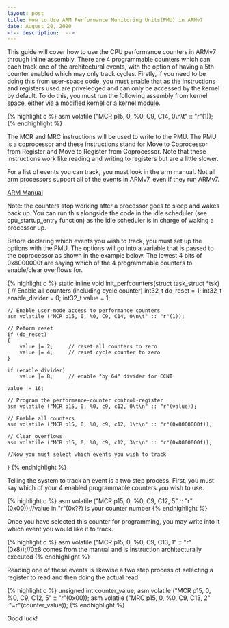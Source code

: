 ```yaml
---
layout: post
title: How to Use ARM Performance Monitoring Units(PMU) in ARMv7
date: August 20, 2020
<!-- description:  -->
---
```


This guide will cover how to use the CPU performance counters in ARMv7 through inline assembly. There are 4 programmable counters which can each track one of the architectural events, with the option of having a 5th counter enabled which may only track cycles. Firstly, if you need to be doing this from user-space code, you must enable that as the instructions and registers used are priveledged and can only be accessed by the kernel by default. To do this, you must run the following assembly from kernel space, either via a modified kernel or a kernel module.


{% highlight c %}
asm volatile ("MCR p15, 0, %0, C9, C14, 0\n\t" :: "r"(1));
{% endhighlight %}

The MCR and MRC instructions will be used to write to the PMU. The PMU is a coprocessor and these instructions stand for Move to Coprocessor from Register and Move to Register from Coprocessor. Note that these instructions work like reading and writing to registers but are a little slower. 

For a list of events you can track, you must look in the arm manual. Not all arm processors support all of the events in ARMv7, even if they run ARMv7.

<a href="https://developer.arm.com/documentation/ddi0464/f/performance-monitoring-unit/events">ARM Manual</a>


Note: the counters stop working after a processor goes to sleep and wakes back up. You can run this alongside the code in the idle scheduler (see cpu_startup_entry function) as the idle scheduler is in charge of waking a processor up.

Before declaring which events you wish to track, you must set up the options with the PMU. The options will go into a variable that is passed to the coprocessor as shown in the example below. The lowest 4 bits of 0x8000000f are saying which of the 4 programmable counters to enable/clear overflows for.

{% highlight c %}
static inline void init_perfcounters(struct task_struct *tsk)
{
    // Enable all counters (including cycle counter)
    int32_t do_reset = 1;
    int32_t enable_divider = 0;
    int32_t value = 1;

    // Enable user-mode access to performance counters
    asm volatile ("MCR p15, 0, %0, C9, C14, 0\n\t" :: "r"(1));

    // Peform reset  
    if (do_reset)
    {
        value |= 2;     // reset all counters to zero
        value |= 4;     // reset cycle counter to zero
    } 

    if (enable_divider)
        value |= 8;     // enable "by 64" divider for CCNT

    value |= 16;

    // Program the performance-counter control-register
    asm volatile ("MCR p15, 0, %0, c9, c12, 0\t\n" :: "r"(value));  

    // Enable all counters
    asm volatile ("MCR p15, 0, %0, c9, c12, 1\t\n" :: "r"(0x8000000f));  

    // Clear overflows
    asm volatile ("MCR p15, 0, %0, c9, c12, 3\t\n" :: "r"(0x8000000f));

    //Now you must select which events you wish to track

}
{% endhighlight %}

Telling the system to track an event is a two step process. First, you must say which of your 4 enabled programmable counters you wish to use.


{% highlight c %}
asm volatile ("MCR p15, 0, %0, C9, C12, 5" :: "r"(0x00));//value in "r"(0x??) is your counter number
{% endhighlight %}

Once you have selected this counter for programming, you may write into it which event you would like it to track.

{% highlight c %}
asm volatile ("MCR p15, 0, %0, C9, C13, 1" :: "r"(0x8));//0x8 comes from the manual and is Instruction architecturally executed
{% endhighlight %}

Reading one of these events is likewise a two step process of selecting a register to read and then doing the actual read.


{% highlight c %}
unsigned int counter_value;
asm volatile ("MCR p15, 0, %0, C9, C12, 5" :: "r"(0x00));
asm volatile ("MRC p15, 0, %0, C9, C13, 2" :"=r"(counter_value));
{% endhighlight %}


Good luck!
